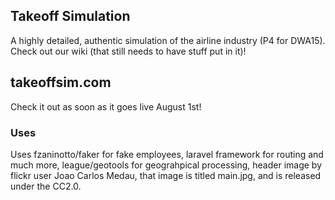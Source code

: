 ## Takeoff Simulation

A highly detailed, authentic simulation of the airline industry (P4 for DWA15). Check out our wiki (that still needs to have stuff put in it)!

## takeoffsim.com
Check it out as soon as it goes live August 1st!

### Uses

Uses fzaninotto/faker for fake employees, laravel framework for routing and much more,  league/geotools for geograhpical processing, header image by flickr user Joao Carlos Medau, that image is titled main.jpg, and is released under the CC2.0.

